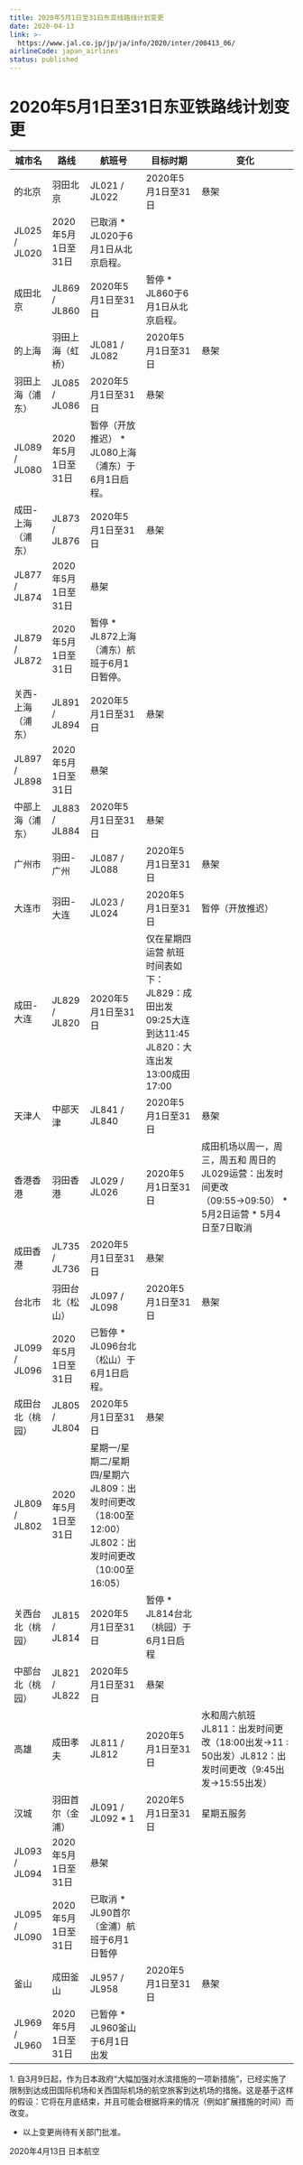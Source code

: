 ```yaml
---
title: 2020年5月1日至31日东亚线路线计划变更
date: 2020-04-13
link: >-
  https://www.jal.co.jp/jp/ja/info/2020/inter/200413_06/
airlineCode: japan_airlines
status: published
---
```

# 2020年5月1日至31日东亚铁路线计划变更

城市名 | 路线 | 航班号 | 目标时期 | 变化  
---|---|---|---|---  
的北京 | 羽田北京 | JL021 / JL022 | 2020年5月1日至31日 | 悬架  
JL025 / JL020 | 2020年5月1日至31日 | 已取消 * JL020于6月1日从北京启程。  
成田北京 | JL869 / JL860 | 2020年5月1日至31日 | 暂停 * JL860于6月1日从北京启程。  
的上海 | 羽田上海（虹桥） | JL081 / JL082 | 2020年5月1日至31日 | 悬架  
羽田上海（浦东） | JL085 / JL086 | 2020年5月1日至31日 | 悬架  
JL089 / JL080 | 2020年5月1日至31日 | 暂停（开放推迟） * JL080上海（浦东）于6月1日启程。  
成田-上海（浦东） | JL873 / JL876 | 2020年5月1日至31日 | 悬架  
JL877 / JL874 | 2020年5月1日至31日 | 悬架  
JL879 / JL872 | 2020年5月1日至31日 | 暂停 * JL872上海（浦东）航班于6月1日暂停。  
关西-上海（浦东） | JL891 / JL894 | 2020年5月1日至31日 | 悬架  
JL897 / JL898 | 2020年5月1日至31日 | 悬架  
中部上海（浦东） | JL883 / JL884 | 2020年5月1日至31日 | 悬架  
广州市 | 羽田-广州 | JL087 / JL088 | 2020年5月1日至31日 | 悬架  
大连市 | 羽田-大连 | JL023 / JL024 | 2020年5月1日至31日 | 暂停（开放推迟）  
成田-大连 | JL829 / JL820 | 2020年5月1日至31日 | 仅在星期四 运营 航班时间表如下： JL829：成田出发09:25大连到达11:45 JL820：大连出发13:00成田17:00  
天津人 | 中部天津 | JL841 / JL840 | 2020年5月1日至31日 | 悬架  
香港香港 | 羽田香港 | JL029 / JL026 | 2020年5月1日至31日 | 成田机场以周一，周三，周五和 周日的JL029运营：出发时间更改（09:55→09:50） * 5月2日运营 * 5月4日至7日取消  
成田香港 | JL735 / JL736 | 2020年5月1日至31日 | 悬架  
台北市 | 羽田台北（松山） | JL097 / JL098 | 2020年5月1日至31日 | 悬架  
JL099 / JL096 | 2020年5月1日至31日 | 已暂停 * JL096台北（松山）于6月1日启程。  
成田台北（桃园） | JL805 / JL804 | 2020年5月1日至31日 | 悬架  
JL809 / JL802 | 2020年5月1日至31日 | 星期一/星期二/星期四/星期六 JL809：出发时间更改（18:00至12:00） JL802：出发时间更改（10:00至16:05）  
关西台北（桃园） | JL815 / JL814 | 2020年5月1日至31日 | 暂停 * JL814台北（桃园）于6月1日启程  
中部台北（桃园） | JL821 / JL822 | 2020年5月1日至31日 | 悬架  
高雄 | 成田孝夫 | JL811 / JL812 | 2020年5月1日至31日 | 水和周六航班 JL811：出发时间更改（18:00出发→11 : 50出发）JL812：出发时间更改（9:45出发→15:55出发）  
汉城 | 羽田首尔（金浦） | JL091 / JL092 * 1 | 2020年5月1日至31日 | 星期五服务  
JL093 / JL094 | 2020年5月1日至31日 | 悬架  
JL095 / JL090 | 2020年5月1日至31日 | 已取消 * JL90首尔（金浦）航班于6月1日暂停  
釜山 | 成田釜山 | JL957 / JL958 | 2020年5月1日至31日 | 悬架  
JL969 / JL960 | 2020年5月1日至31日 | 已暂停 * JL960釜山于6月1日出发  
  
1\. 自3月9日起，作为日本政府“大幅加强对水滨措施的一项新措施”，已经实施了限制到达成田国际机场和关西国际机场的航空旅客到达机场的措施。这是基于这样的假设：它将在月底结束，并且可能会根据将来的情况（例如扩展措施的时间）而改变。

* 以上变更尚待有关部门批准。

2020年4月13日 日本航空

